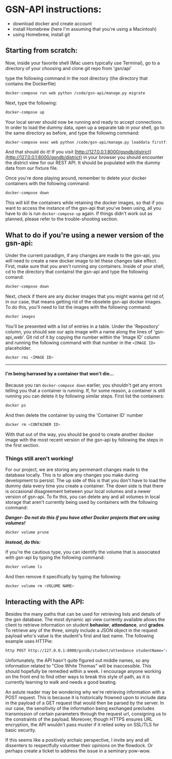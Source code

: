 
# GSN-API instructions:

* download docker and create account
* install Homebrew (here I'm assuming that you're using a Macintosh)
* using Homebrew, install git

## Starting from scratch:
Now, inside your favorite shell (Mac users typically use Terminal), go to a directory of your choosing and clone git repo from 'gsn/api'

type the following command in the root directory (the directory that contains the Dockerfile)

```bash
docker-compose run web python /code/gsn-api/manage.py migrate
```

Next, type the following:

```bash
docker-compose up
```

Your local server should now be running and ready to accept connections. In order to load the dummy data, open up a separate tab in your shell, go to the same directory as before, and type the following command:

```bash
docker-compose exec web python /code/gsn-api/manage.py loaddata firstfixture.json
```


And that should do it! If you visit [http://127.0.0.1:8000/gsndb/district](http://127.0.0.1:8000/gsndb/district) in your browser you should encounter the district view for our REST API. It should be populated with the dummy data from our fixture file. 

Once you're done playing around, remember to delete your docker containers with the following command:
```bash
docker-compose down
```

This will kill the containers while retaining the docker images, so that if you want to access the instance of the gsn-api that you've been using, all you have to do is run `docker-compose-up` again.
If things didn't work out as planned, please refer to the trouble-shooting section.

## What to do if you're using a newer version of the gsn-api:
Under the current paradigm, if any changes are made to the gsn-api, you will need to create a new docker image to let these changes take effect. First, make sure that you aren't running any containers. Inside of your shell, cd to the directory that containst the gsn-api and type the following comand:

```bash
docker-compose down
```

Next, check if there are any docker images that you might wanna get rid of, in our case, that means getting rid of the obselete gsn-api docker images. To do this, you'll need to list the images with the following command:
```bash
docker images
```
You'll be presented with a list of entries in a table. Under the 'Repository' column, you should see our apis image with a name along the lines of 'gsn-api_web'. Git rid of it by copying the number within the 'Image ID' column and running the following command with that number in the ```<IMAGE ID>``` placeholder.
```bash
docker rmi <IMAGE ID>
```
___
#### I'm being harrased by a container that won't die...
Because you ran `docker-compose down` earlier, you shouldn't get any errors telling you that a container is running. If, for some reason, a container is still running you can delete it by following similar steps. First list the containers:
```bash
docker ps
```
And then delete the container by using the 'Container ID' number
```bash
docker rm <CONTAINER ID>
```

With that out of the way, you should be good to create another docker image with the most recent version of the gsn-api by following the steps in the first section.

### Things still aren't working!
For our project, we are storing any permenant changes made to the database locally. This is to allow any changes you make during development to persist. The up side of this is that you don't have to load the dummy data every time you create a container. The down side is that there is occasional disagreement between your local volumes and a newer version of gsn-api. To fix this, you can delete any and all volumes in local storage that aren't currently being used by containers with the following command:

**_Danger- Do not do this if you have other Docker projects that are using volumes!_**


```bash
docker volume prune
```
**_Instead, do this:_**

If you're the cautious type, you can identify the volume that is associated with gsn-api by typing the following command:
```bash
docker volume ls
```
And then remove it specifically by typing the following:
```bash
docker volume rm <VOLUME NAME>
```
## Interacting with the API:
Besides the many paths that can be used for retrieving lists and details of the gsn database. The most dynamic api view currently available allows the client to retrieve information on student **behavior**, **attendance**, and **grades**. To retrieve any of the three, simply include a JSON object in the request payload who's value is the student's first and last name. The following example uses HTTPie:

```bash
http POST http://127.0.0.1:8000/gsndb/student/attendance studentName="Alexander Glover"
```
Unfortunately, the API hasn't quite figured out middle names, so any information related to "Cloe White Thomas" will be inaccessible. This should hopefully be remedied within a week. I encourage anyone working on the front end to find other ways to break this style of path, as it is currently learning to walk and needs a good beating. 

An astute reader may be wondering why we're retrieving information with a POST request. This is because it is historically frowned upon to include data in the payload of a GET request that would then be parsed by the server. In our case, the sensitivity of the information being exchanged precludes transmission of certain parameters through the request url, consigning us to the constraints of the payload. Moreover, though HTTPS ensures URL encryption, the API wouldn't pass muster if it relied soley on SSL/TLS for basic security.

If this seems like a positively archaic perspective, I invite any and all dissenters to respectfully volunteer their opinions on the flowdock. Or perhaps create a ticket to address the issue in a seminary pow-wow. 


